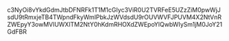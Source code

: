 c3NyOi8vYkdGdmJtbDFNRFk1T1M1cGIyc3ViR0U2TVRFeE5UZzZiM0pwWjJsdU9tRmxjeTB4TWpndFkyWmlPbkJzWVdsdU9rOUVWVFJPUVM4X2NtVnRZWEpyY3owMVlUWXlTM2NtY0hKdmRHOXdZWEpoYlQwbWIySm1jM0JoY21GdFBR
